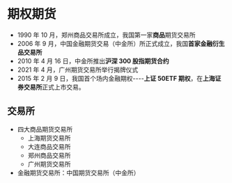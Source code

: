 # 期权期货

- 1990 年 10 月，郑州商品交易所成立，我国第一家**商品**期货交易所
- 2006 年 9 月，中国金融期货交易（中金所）所正式成立，我国**首家金融衍生品交易所**
- 2010 年 4 月 16 日，中金所推出**沪深 300 股指期货合约**
- 2021 年 4 月，广州期货交易所举行揭牌仪式
- 2015 年 2 月 9 日，我国首个场内金融期权----**上证 50ETF 期权**，在**上海证券交易所**正式上市交易。

## 交易所

- 四大商品期货交易所
  - 上海期货交易所
  - 大连商品交易所
  - 郑州商品交易所
  - 广州期货交易所
- 金融期货交易所：中国期货交易所（中金所）
